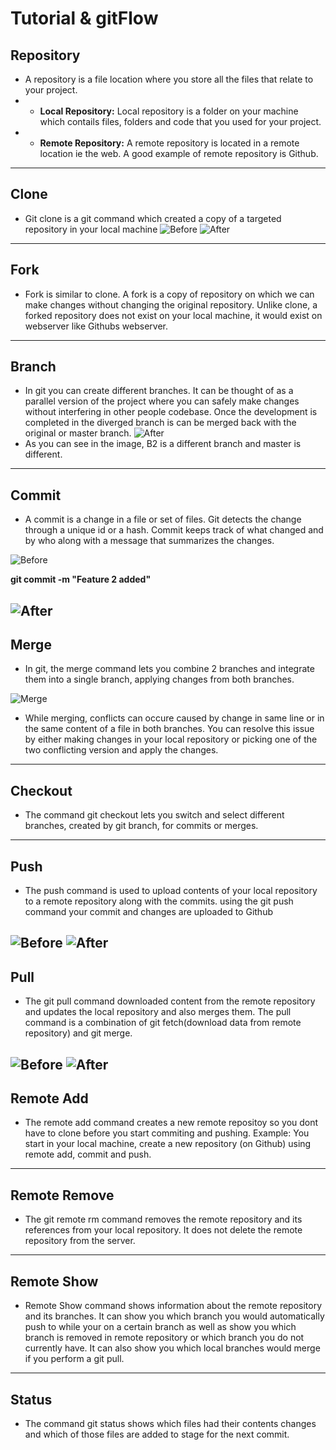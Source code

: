 # Tutorial & gitFlow

## Repository
* A repository is a file location where you store all the files that relate to your project.
* - **Local Repository:** Local repository is a folder on your machine which contails files, folders and code that you used for your project.
* - **Remote Repository:** A remote repository is located in a remote location ie the web. A good example of remote repository is Github.

------------
## Clone
* Git clone is a git command which created a copy of a targeted repository in your local machine
![Before](/images/BeforeGitClone.png)
![After](/images/AfterGitClone.png)
------------
## Fork
* Fork is similar to clone. A fork is a copy of repository on which we can make changes without changing the original repository. Unlike clone, a forked repository does not exist on your local machine, it would exist on webserver like Githubs webserver.
------------
## Branch
* In git you can create different branches. It can be thought of as a parallel version of the project where you can safely make changes without interfering in other people codebase. Once the development is completed in the diverged branch is can be merged back with the original or master branch.
![After](/images/Branch.png)
* As you can see in the image, B2 is a different branch and master is different.
------------
## Commit
* A commit is a change in a file or set of files. Git detects the change through a unique id or a hash. Commit keeps track of what changed and by who along with a message that summarizes the changes.

![Before](/images/BeforeCommit.png)

**git commit -m "Feature 2 added"**

![After](/images/AfterCommit.png)
------------
## Merge
* In git, the merge command lets you combine 2 branches and integrate them into a single branch, applying changes from both branches.

![Merge](/images/Merge.png)

* While merging, conflicts can occure caused by change in same line or in the same content of a file in both branches. You can resolve this issue by either making changes in your local repository or picking one of the two conflicting version and apply the changes.
------------
## Checkout
* The command git checkout lets you switch and select different branches, created by git branch, for commits or merges.
------------
## Push
* The push command is used to upload contents of your local repository to a remote repository along with the commits. using the git push command your commit and changes are uploaded to Github

![Before](/images/BeforePush.png)
![After](/images/AfterPush.png)
------------
## Pull
* The git pull command downloaded content from the remote repository and updates the local repository and also merges them. The pull command is a combination of git fetch(download data from remote repository) and git merge.

![Before](/images/BeforePull.png)
![After](/images/AfterPull.png)
------------
## Remote Add
* The remote add command creates a new remote repositoy so you dont have to clone before you start commiting and pushing. Example: You start in your local machine, create a new repository (on Github) using remote add, commit and push.
------------
## Remote Remove
* The git remote rm command removes the remote repository and its references from your local repository. It does not delete the remote repository from the server.
------------
## Remote Show
* Remote Show command shows information about the remote repository and its branches. It can show you which branch you would automatically push to while your on a certain branch as well as show you which branch is removed in remote repository or which branch you do not currently have. It can also show you which local branches would merge if you perform a git pull.
------------
## Status
* The command git status shows which files had their contents changes and which of those files are added to stage for the next commit.

